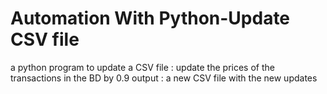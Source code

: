 # Automation With Python-Update CSV file
a python program to update a CSV file : update the prices of the transactions in the BD by 0.9
output : a new CSV file with the new updates 
